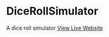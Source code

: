 # DiceRollSimulator
A dice roll simulator 
<a href="https://main--diceroll-simulator.netlify.app/" target=”_blank”> View Live Website</a>
